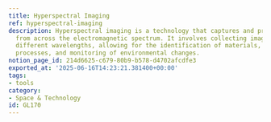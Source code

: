 ```yaml
---
title: Hyperspectral Imaging
ref: hyperspectral-imaging
description: Hyperspectral imaging is a technology that captures and processes information
  from across the electromagnetic spectrum. It involves collecting images at many
  different wavelengths, allowing for the identification of materials, detection of
  processes, and monitoring of environmental changes.
notion_page_id: 214d6625-c679-80b9-b578-d4702afcdfe3
exported_at: '2025-06-16T14:23:21.381400+00:00'
tags:
- tools
category:
- Space & Technology
id: GL170
---
```


